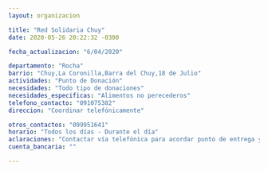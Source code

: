 ```yaml
---
layout: organizacion

title: "Red Solidaria Chuy"
date: 2020-05-26 20:22:32 -0300

fecha_actualizacion: "6/04/2020"

departamento: "Rocha"
barrio: "Chuy,La Coronilla,Barra del Chuy,18 de Julio"
actividades: "Punto de Donación"
necesidades: "Todo tipo de donaciones"
necesidades_especificas: "Alimentos no perecederos"
telefono_contacto: "091075382"
direccion: "Coordinar telefónicamente"

otros_contactos: "099951641"
horario: "Todos los días - Durante el día"
aclaraciones: "Contactar vía telefónica para acordar punto de entrega y solicitud de apoyo"
cuenta_bancaria: ""

---
```

